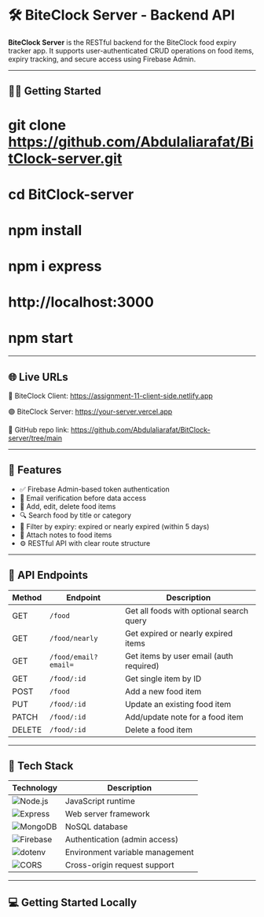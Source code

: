 # 🛠️ BiteClock Server - Backend API

**BiteClock Server** is the RESTful backend for the BiteClock food expiry tracker app. It supports user-authenticated CRUD operations on food items, expiry tracking, and secure access using Firebase Admin.

---
## 🧑‍💻 Getting Started
# git clone https://github.com/Abdulaliarafat/BitClock-server.git
# cd BitClock-server
# npm install
# npm i express
# http://localhost:3000
# npm start
---

## 🌐 Live URLs

🔴 BiteClock Client: https://assignment-11-client-side.netlify.app  

🟣 BiteClock Server: https://your-server.vercel.app <!-- Replace with actual URL -->

🔴 GitHub repo link: https://github.com/Abdulaliarafat/BitClock-server/tree/main

---

## 🚀 Features

- ✅ Firebase Admin-based token authentication
- 🔐 Email verification before data access
- 📝 Add, edit, delete food items
- 🔍 Search food by title or category
- 📅 Filter by expiry: expired or nearly expired (within 5 days)
- 🧾 Attach notes to food items
- ⚙️ RESTful API with clear route structure

---

## 📁 API Endpoints

| Method | Endpoint               | Description                                  |
|--------|------------------------|----------------------------------------------|
| GET    | `/food`                | Get all foods with optional search query     |
| GET    | `/food/nearly`         | Get expired or nearly expired items          |
| GET    | `/food/email?email=`   | Get items by user email (auth required)      |
| GET    | `/food/:id`            | Get single item by ID                        |
| POST   | `/food`                | Add a new food item                          |
| PUT    | `/food/:id`            | Update an existing food item                 |
| PATCH  | `/food/:id`            | Add/update note for a food item              |
| DELETE | `/food/:id`            | Delete a food item                           |

---

## 🧰 Tech Stack

| Technology           | Description                                  |
|----------------------|----------------------------------------------|
| ![Node.js](https://img.shields.io/badge/Node.js-339933?style=for-the-badge&logo=node.js&logoColor=white) | JavaScript runtime              |
| ![Express](https://img.shields.io/badge/Express.js-000000?style=for-the-badge&logo=express&logoColor=white) | Web server framework            |
| ![MongoDB](https://img.shields.io/badge/MongoDB-4EA94B?style=for-the-badge&logo=mongodb&logoColor=white) | NoSQL database                  |
| ![Firebase](https://img.shields.io/badge/Firebase_Admin-FFCA28?style=for-the-badge&logo=firebase&logoColor=black) | Authentication (admin access)  |
| ![dotenv](https://img.shields.io/badge/dotenv-8DD6F9?style=for-the-badge&logo=dotenv&logoColor=black) | Environment variable management |
| ![CORS](https://img.shields.io/badge/CORS-enabled-blue?style=for-the-badge) | Cross-origin request support    |

---

## 💻 Getting Started Locally





